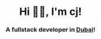 <h1 align="center">Hi 👋🏽, I'm cj!</h1>
<h3 align="center">A fullstack developer in <a href="https://goo.gl/maps/DN1Y4x9fNGRq1qsR9">Dubai</a>!</h3>

